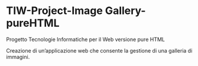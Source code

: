 # TIW-Project-Image Gallery-pureHTML

Progetto Tecnologie Informatiche per il Web versione pure HTML

Creazione di un’applicazione web che consente la gestione di una galleria di immagini.
